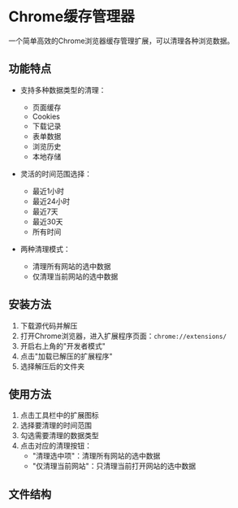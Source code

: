 # Chrome缓存管理器

一个简单高效的Chrome浏览器缓存管理扩展，可以清理各种浏览数据。

## 功能特点

- 支持多种数据类型的清理：
  - 页面缓存
  - Cookies
  - 下载记录
  - 表单数据
  - 浏览历史
  - 本地存储

- 灵活的时间范围选择：
  - 最近1小时
  - 最近24小时
  - 最近7天
  - 最近30天
  - 所有时间

- 两种清理模式：
  - 清理所有网站的选中数据
  - 仅清理当前网站的选中数据

## 安装方法

1. 下载源代码并解压
2. 打开Chrome浏览器，进入扩展程序页面：`chrome://extensions/`
3. 开启右上角的"开发者模式"
4. 点击"加载已解压的扩展程序"
5. 选择解压后的文件夹

## 使用方法

1. 点击工具栏中的扩展图标
2. 选择要清理的时间范围
3. 勾选需要清理的数据类型
4. 点击对应的清理按钮：
   - "清理选中项"：清理所有网站的选中数据
   - "仅清理当前网站"：只清理当前打开网站的选中数据

## 文件结构 